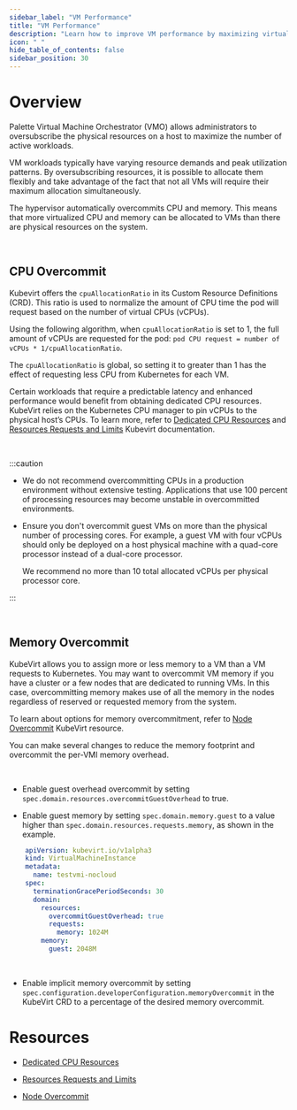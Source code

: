 ```yaml
---
sidebar_label: "VM Performance"
title: "VM Performance"
description: "Learn how to improve VM performance by maximizing virtual machine CPU and memory using Palette."
icon: " "
hide_table_of_contents: false
sidebar_position: 30
---
```






# Overview

Palette Virtual Machine Orchestrator (VMO) allows administrators to oversubscribe the physical resources on a host to maximize the number of active workloads. 

VM workloads typically have varying resource demands and peak utilization patterns. By oversubscribing resources, it is possible to allocate them flexibly and take advantage of the fact that not all VMs will require their maximum allocation simultaneously. 

The hypervisor automatically overcommits CPU and memory. This means that more virtualized CPU and memory can be allocated to VMs than there are physical resources on the system. 

<br />

## CPU Overcommit

Kubevirt offers the `cpuAllocationRatio` in its Custom Resource Definitions (CRD). This ratio is used to normalize the amount of CPU time the pod will request based on the number of virtual CPUs (vCPUs). 

Using the following algorithm, when `cpuAllocationRatio` is set to 1, the full amount of vCPUs are requested for the pod: `pod CPU request = number of vCPUs * 1/cpuAllocationRatio`.

The `cpuAllocationRatio` is global, so setting it to greater than 1 has the effect of requesting less CPU from Kubernetes for each VM.

Certain workloads that require a predictable latency and enhanced performance would benefit from obtaining dedicated CPU resources. KubeVirt relies on the Kubernetes CPU manager to pin vCPUs to the physical host’s CPUs. To learn more, refer to [Dedicated CPU Resources](https://kubevirt.io/user-guide/virtual_machines/dedicated_cpu_resources/) and [Resources Requests and Limits](https://kubevirt.io/user-guide/virtual_machines/virtual_hardware/#resources-requests-and-limits) Kubevirt documentation.


<br />

:::caution

- We do not recommend overcommitting CPUs in a production environment without extensive testing. Applications that use 100 percent of processing resources may become unstable in overcommitted environments.


- Ensure you don't overcommit guest VMs on more than the physical number of processing cores. For example, a guest VM with four vCPUs should only be deployed on a host physical machine with a quad-core processor instead of a dual-core processor. 

    We recommend no more than 10 total allocated vCPUs per physical processor core.
    
:::

<br />

## Memory Overcommit

KubeVirt allows you to assign more or less memory to a VM than a VM requests to Kubernetes. You may want to overcommit VM memory if you have a cluster or a few nodes that are dedicated to running VMs. In this case, overcommitting memory makes use of all the memory in the nodes regardless of reserved or requested memory from the system.

To learn about options for memory overcommitment, refer to [Node Overcommit](https://kubevirt.io/user-guide/operations/node_overcommit/) KubeVirt resource.

You can make several changes to reduce the memory footprint and overcommit the per-VMI memory overhead.

<br />

- Enable guest overhead overcommit by setting `spec.domain.resources.overcommitGuestOverhead` to true.


- Enable guest memory by setting `spec.domain.memory.guest` to a value higher than `spec.domain.resources.requests.memory`, as shown in the example.

```yaml
    apiVersion: kubevirt.io/v1alpha3
    kind: VirtualMachineInstance
    metadata:
      name: testvmi-nocloud
    spec:
      terminationGracePeriodSeconds: 30
      domain:
        resources:
          overcommitGuestOverhead: true
          requests:
            memory: 1024M
        memory:
          guest: 2048M
```

<br />

- Enable implicit memory overcommit by setting `spec.configuration.developerConfiguration.memoryOvercommit` in the KubeVirt CRD to a percentage of the desired memory overcommit.

# Resources

- [Dedicated CPU Resources](https://kubevirt.io/user-guide/virtual_machines/dedicated_cpu_resources/)


- [Resources Requests and Limits](https://kubevirt.io/user-guide/virtual_machines/virtual_hardware/#resources-requests-and-limits)


- [Node Overcommit](https://kubevirt.io/user-guide/operations/node_overcommit/)